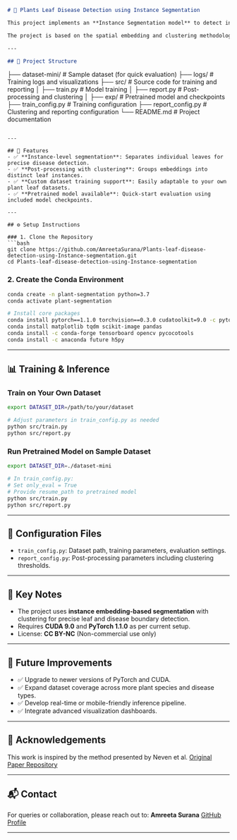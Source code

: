 ```markdown
# 🌿 Plants Leaf Disease Detection using Instance Segmentation

This project implements an **Instance Segmentation model** to detect individual plant leaves and accurately identify diseased areas in real-world conditions using **deep learning and clustering-based post-processing.**

The project is based on the spatial embedding and clustering methodology proposed by Neven et al., adapted for leaf-level disease detection.

---

## 📂 Project Structure

```

├── dataset-mini/         # Sample dataset (for quick evaluation)
├── logs/                 # Training logs and visualizations
├── src/                  # Source code for training and reporting
│   ├── train.py          # Model training
│   ├── report.py         # Post-processing and clustering
│   ├── exp/              # Pretrained model and checkpoints
├── train\_config.py       # Training configuration
├── report\_config.py      # Clustering and reporting configuration
└── README.md             # Project documentation

````

---

## 🚀 Features
- ✅ **Instance-level segmentation**: Separates individual leaves for precise disease detection.
- ✅ **Post-processing with clustering**: Groups embeddings into distinct leaf instances.
- ✅ **Custom dataset training support**: Easily adaptable to your own plant leaf datasets.
- ✅ **Pretrained model available**: Quick-start evaluation using included model checkpoints.

---

## ⚙️ Setup Instructions

### 1. Clone the Repository
```bash
git clone https://github.com/AmreetaSurana/Plants-leaf-disease-detection-using-Instance-segmentation.git
cd Plants-leaf-disease-detection-using-Instance-segmentation
````

### 2. Create the Conda Environment

```bash
conda create -n plant-segmentation python=3.7
conda activate plant-segmentation

# Install core packages
conda install pytorch==1.1.0 torchvision==0.3.0 cudatoolkit=9.0 -c pytorch
conda install matplotlib tqdm scikit-image pandas
conda install -c conda-forge tensorboard opencv pycocotools
conda install -c anaconda future h5py
```

---

## 📊 Training & Inference

### Train on Your Own Dataset

```bash
export DATASET_DIR=/path/to/your/dataset

# Adjust parameters in train_config.py as needed
python src/train.py
python src/report.py
```

### Run Pretrained Model on Sample Dataset

```bash
export DATASET_DIR=./dataset-mini

# In train_config.py:
# Set only_eval = True
# Provide resume_path to pretrained model
python src/train.py
python src/report.py
```

---


## 🧩 Configuration Files

* `train_config.py`: Dataset path, training parameters, evaluation settings.
* `report_config.py`: Post-processing parameters including clustering thresholds.

---

## 📌 Key Notes

* The project uses **instance embedding-based segmentation** with clustering for precise leaf and disease boundary detection.
* Requires **CUDA 9.0** and **PyTorch 1.1.0** as per current setup.
* License: **CC BY-NC** (Non-commercial use only)

---

## 🔮 Future Improvements

* ✅ Upgrade to newer versions of PyTorch and CUDA.
* ✅ Expand dataset coverage across more plant species and disease types.
* ✅ Develop real-time or mobile-friendly inference pipeline.
* ✅ Integrate advanced visualization dashboards.

---

## 🤝 Acknowledgements

This work is inspired by the method presented by Neven et al.
[Original Paper Repository](https://github.com/nautran/instance-segmentation-pytorch)

---

## 📬 Contact

For queries or collaboration, please reach out to:
**Amreeta Surana**
[GitHub Profile](https://github.com/AmreetaSurana)

---
